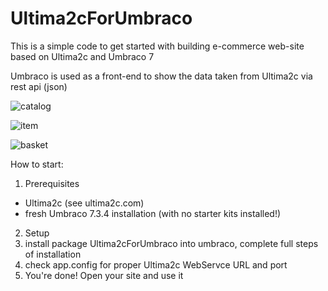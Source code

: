 # Ultima2cForUmbraco

This is a simple code to get started with building e-commerce web-site based on Ultima2c and Umbraco 7

Umbraco is used as a front-end to show the data taken from Ultima2c via rest api (json)

![catalog](https://snag.gy/GPuznF.jpg)

![item](https://snag.gy/A3QJmv.jpg)

![basket](https://snag.gy/A8KbHy.jpg)


How to start:

1. Prerequisites
  - Ultima2c (see ultima2c.com)
  - fresh Umbraco 7.3.4 installation (with no starter kits installed!)
2. Setup
  1. install package Ultima2cForUmbraco into umbraco, complete full steps of installation 
  2. check app.config for proper Ultima2c WebServce URL and port
3. You're done! Open your site and use it

